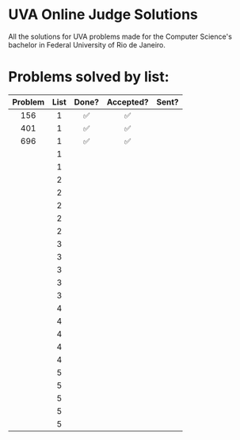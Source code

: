 # UVA Online Judge Solutions

All the solutions for UVA problems made for the Computer Science's bachelor in Federal University of Rio de Janeiro.

# Problems solved by list:

| Problem | List | Done? | Accepted? | Sent? |
|:-------:|:----:|:-----:|:---------:|:-----:|
| 156     | 1    | ✅    | ✅        |       |
| 401     | 1    | ✅    | ✅        |       |
| 696     | 1    | ✅    | ✅        |       |
|         | 1    |       |           |       |
|         | 1    |       |           |       |
|         | 2    |       |           |       |
|         | 2    |       |           |       |
|         | 2    |       |           |       |
|         | 2    |       |           |       |
|         | 2    |       |           |       |
|         | 3    |       |           |       |
|         | 3    |       |           |       |
|         | 3    |       |           |       |
|         | 3    |       |           |       |
|         | 3    |       |           |       |
|         | 4    |       |           |       |
|         | 4    |       |           |       |
|         | 4    |       |           |       |
|         | 4    |       |           |       |
|         | 4    |       |           |       |
|         | 5    |       |           |       |
|         | 5    |       |           |       |
|         | 5    |       |           |       |
|         | 5    |       |           |       |
|         | 5    |       |           |       |
